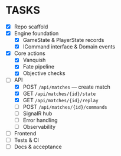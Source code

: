 # TASKS

- [x] Repo scaffold
- [x] Engine foundation
  - [x] GameState & PlayerState records
  - [x] ICommand interface & Domain events
- [x] Core actions
  - [x] Vanquish
  - [x] Fate pipeline
  - [x] Objective checks
- [ ] API
  - [x] POST `/api/matches` — create match
  - [x] GET `/api/matches/{id}/state`
  - [x] GET `/api/matches/{id}/replay`
  - [ ] POST `/api/matches/{id}/commands`
  - [ ] SignalR hub
  - [ ] Error handling
  - [ ] Observability
- [ ] Frontend
- [ ] Tests & CI
- [ ] Docs & acceptance
